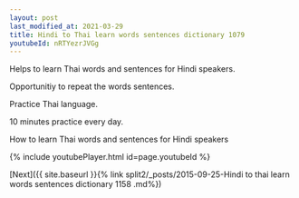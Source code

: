 ```yaml
---
layout: post
last_modified_at: 2021-03-29
title: Hindi to Thai learn words sentences dictionary 1079 
youtubeId: nRTYezrJVGg
---
```

 
 
Helps to learn Thai words and sentences for Hindi speakers.

Opportunitiy to repeat the words sentences. 

Practice Thai language. 
 
10 minutes practice every day. 
 
How to learn Thai words and sentences for Hindi speakers 
 
{% include youtubePlayer.html id=page.youtubeId %}
 
 
[Next]({{ site.baseurl }}{% link  split2/_posts/2015-09-25-Hindi to thai learn words sentences dictionary 1158 .md%})
 

